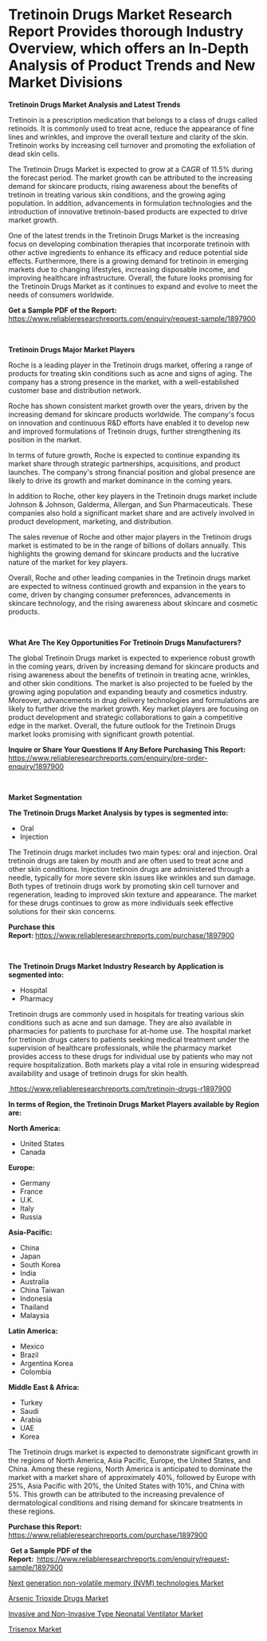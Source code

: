 <p><h1>Tretinoin Drugs Market Research Report Provides thorough Industry Overview, which offers an In-Depth Analysis of Product Trends and New Market Divisions</h1></p><p><strong>Tretinoin Drugs Market Analysis and Latest Trends</strong></p>
<p><p>Tretinoin is a prescription medication that belongs to a class of drugs called retinoids. It is commonly used to treat acne, reduce the appearance of fine lines and wrinkles, and improve the overall texture and clarity of the skin. Tretinoin works by increasing cell turnover and promoting the exfoliation of dead skin cells.</p><p>The Tretinoin Drugs Market is expected to grow at a CAGR of 11.5% during the forecast period. The market growth can be attributed to the increasing demand for skincare products, rising awareness about the benefits of tretinoin in treating various skin conditions, and the growing aging population. In addition, advancements in formulation technologies and the introduction of innovative tretinoin-based products are expected to drive market growth.</p><p>One of the latest trends in the Tretinoin Drugs Market is the increasing focus on developing combination therapies that incorporate tretinoin with other active ingredients to enhance its efficacy and reduce potential side effects. Furthermore, there is a growing demand for tretinoin in emerging markets due to changing lifestyles, increasing disposable income, and improving healthcare infrastructure. Overall, the future looks promising for the Tretinoin Drugs Market as it continues to expand and evolve to meet the needs of consumers worldwide.</p></p>
<p><strong>Get a Sample PDF of the Report:&nbsp;</strong> <a href="https://www.reliableresearchreports.com/enquiry/request-sample/1897900">https://www.reliableresearchreports.com/enquiry/request-sample/1897900</a></p>
<p>&nbsp;</p>
<p><strong>Tretinoin Drugs Major Market Players</strong></p>
<p><p>Roche is a leading player in the Tretinoin drugs market, offering a range of products for treating skin conditions such as acne and signs of aging. The company has a strong presence in the market, with a well-established customer base and distribution network.</p><p>Roche has shown consistent market growth over the years, driven by the increasing demand for skincare products worldwide. The company's focus on innovation and continuous R&D efforts have enabled it to develop new and improved formulations of Tretinoin drugs, further strengthening its position in the market.</p><p>In terms of future growth, Roche is expected to continue expanding its market share through strategic partnerships, acquisitions, and product launches. The company's strong financial position and global presence are likely to drive its growth and market dominance in the coming years.</p><p>In addition to Roche, other key players in the Tretinoin drugs market include Johnson & Johnson, Galderma, Allergan, and Sun Pharmaceuticals. These companies also hold a significant market share and are actively involved in product development, marketing, and distribution.</p><p>The sales revenue of Roche and other major players in the Tretinoin drugs market is estimated to be in the range of billions of dollars annually. This highlights the growing demand for skincare products and the lucrative nature of the market for key players.</p><p>Overall, Roche and other leading companies in the Tretinoin drugs market are expected to witness continued growth and expansion in the years to come, driven by changing consumer preferences, advancements in skincare technology, and the rising awareness about skincare and cosmetic products.</p></p>
<p>&nbsp;</p>
<p><strong>What Are The Key Opportunities For Tretinoin Drugs Manufacturers?</strong></p>
<p><p>The global Tretinoin Drugs market is expected to experience robust growth in the coming years, driven by increasing demand for skincare products and rising awareness about the benefits of tretinoin in treating acne, wrinkles, and other skin conditions. The market is also projected to be fueled by the growing aging population and expanding beauty and cosmetics industry. Moreover, advancements in drug delivery technologies and formulations are likely to further drive the market growth. Key market players are focusing on product development and strategic collaborations to gain a competitive edge in the market. Overall, the future outlook for the Tretinoin Drugs market looks promising with significant growth potential.</p></p>
<p><strong>Inquire or Share Your Questions If Any Before Purchasing This Report:</strong> <a href="https://www.reliableresearchreports.com/enquiry/pre-order-enquiry/1897900">https://www.reliableresearchreports.com/enquiry/pre-order-enquiry/1897900</a></p>
<p>&nbsp;</p>
<p><strong>Market Segmentation</strong></p>
<p><strong>The Tretinoin Drugs Market Analysis by types is segmented into:</strong></p>
<p><ul><li>Oral</li><li>Injection</li></ul></p>
<p><p>The Tretinoin drugs market includes two main types: oral and injection. Oral tretinoin drugs are taken by mouth and are often used to treat acne and other skin conditions. Injection tretinoin drugs are administered through a needle, typically for more severe skin issues like wrinkles and sun damage. Both types of tretinoin drugs work by promoting skin cell turnover and regeneration, leading to improved skin texture and appearance. The market for these drugs continues to grow as more individuals seek effective solutions for their skin concerns.</p></p>
<p><strong>Purchase this Report:&nbsp;</strong><a href="https://www.reliableresearchreports.com/purchase/1897900">https://www.reliableresearchreports.com/purchase/1897900</a></p>
<p>&nbsp;</p>
<p><strong>The Tretinoin Drugs Market Industry Research by Application is segmented into:</strong></p>
<p><ul><li>Hospital</li><li>Pharmacy</li></ul></p>
<p><p>Tretinoin drugs are commonly used in hospitals for treating various skin conditions such as acne and sun damage. They are also available in pharmacies for patients to purchase for at-home use. The hospital market for tretinoin drugs caters to patients seeking medical treatment under the supervision of healthcare professionals, while the pharmacy market provides access to these drugs for individual use by patients who may not require hospitalization. Both markets play a vital role in ensuring widespread availability and usage of tretinoin drugs for skin health.</p></p>
<p><a href="https://www.reliableresearchreports.com/tretinoin-drugs-r1897900">&nbsp;https://www.reliableresearchreports.com/tretinoin-drugs-r1897900</a></p>
<p><strong>In terms of Region, the Tretinoin Drugs Market Players available by Region are:</strong></p>
<p>
    <p> <strong> North America: </strong>
        <ul>
            <li>United States</li>
            <li>Canada</li>
        </ul>
        </p> 
    <p> <strong> Europe: </strong>
        <ul>
            <li>Germany</li>
            <li>France</li>
            <li>U.K.</li>
            <li>Italy</li>
            <li>Russia</li>
        </ul>
        </p> 
    <p> <strong> Asia-Pacific: </strong>
        <ul>
            <li>China</li>
            <li>Japan</li>
            <li>South Korea</li>
            <li>India</li>
            <li>Australia</li>
            <li>China Taiwan</li>
            <li>Indonesia</li>
            <li>Thailand</li>
            <li>Malaysia</li>
        </ul>
        </p> 
    <p> <strong> Latin America: </strong>
        <ul>
            <li>Mexico</li>
            <li>Brazil</li>
            <li>Argentina Korea</li>
            <li>Colombia</li>
        </ul>
        </p> 
    <p> <strong> Middle East & Africa: </strong>
        <ul>
            <li>Turkey</li>
            <li>Saudi</li>
            <li>Arabia</li>
            <li>UAE</li>
            <li>Korea</li>
        </ul>
    </p>
    </p>
<p><p>The Tretinoin drugs market is expected to demonstrate significant growth in the regions of North America, Asia Pacific, Europe, the United States, and China. Among these regions, North America is anticipated to dominate the market with a market share of approximately 40%, followed by Europe with 25%, Asia Pacific with 20%, the United States with 10%, and China with 5%. This growth can be attributed to the increasing prevalence of dermatological conditions and rising demand for skincare treatments in these regions.</p></p>
<p><strong>Purchase this Report: </strong><a href="https://www.reliableresearchreports.com/purchase/1897900">https://www.reliableresearchreports.com/purchase/1897900</a></p>
<p>&nbsp;<strong>Get a Sample PDF of the Report:&nbsp;&nbsp;</strong><a href="https://www.reliableresearchreports.com/enquiry/request-sample/1897900">https://www.reliableresearchreports.com/enquiry/request-sample/1897900</a></p>
<p><strong></strong></p>
<p><p><a href="https://www.linkedin.com/pulse/next-generation-non-volatile-memory-nvm-technologies-market-mlvrc">Next generation non-volatile memory (NVM) technologies Market</a></p><p><a href="https://github.com/AdrianaPaucek2023/Market-Research-Report-List-1/blob/main/arsenic-trioxide-drugs-market.md">Arsenic Trioxide Drugs Market</a></p><p><a href="https://www.linkedin.com/pulse/invasive-non-invasive-type-neonatal-ventilator-market-analysis-43exe">Invasive and Non-Invasive Type Neonatal Ventilator Market</a></p><p><a href="https://github.com/lorenzaSchmeler/Market-Research-Report-List-1/blob/main/trisenox-market.md">Trisenox Market</a></p></p>
